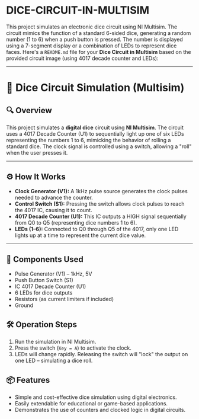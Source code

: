 # DICE-CIRCUIT-IN-MULTISIM
This project simulates an electronic dice circuit using NI Multisim. The circuit mimics the function of a standard 6-sided dice, generating a random number (1 to 6) when a push button is pressed. The number is displayed using a 7-segment display or a combination of LEDs to represent dice faces.
Here's a `README.md` file for your **Dice Circuit in Multisim** based on the provided circuit image (using 4017 decade counter and LEDs):

---

# 🎲 Dice Circuit Simulation (Multisim)

## 🔍 Overview

This project simulates a **digital dice** circuit using **NI Multisim**. The circuit uses a 4017 Decade Counter (U1) to sequentially light up one of six LEDs representing the numbers 1 to 6, mimicking the behavior of rolling a standard dice. The clock signal is controlled using a switch, allowing a "roll" when the user presses it.

---

## ⚙️ How It Works

* **Clock Generator (V1):** A 1kHz pulse source generates the clock pulses needed to advance the counter.
* **Control Switch (S1):** Pressing the switch allows clock pulses to reach the 4017 IC, causing it to count.
* **4017 Decade Counter (U1):** This IC outputs a HIGH signal sequentially from Q0 to Q5 (representing dice numbers 1 to 6).
* **LEDs (1–6):** Connected to Q0 through Q5 of the 4017, only one LED lights up at a time to represent the current dice value.

---

## 🧠 Components Used

* Pulse Generator (V1) – 1kHz, 5V
* Push Button Switch (S1)
* IC 4017 Decade Counter (U1)
* 6 LEDs for dice outputs
* Resistors (as current limiters if included)
* Ground


## 🛠️ Operation Steps

1. Run the simulation in NI Multisim.
2. Press the switch (`Key = A`) to activate the clock.
3. LEDs will change rapidly. Releasing the switch will "lock" the output on one LED – simulating a dice roll.

## 📦 Features

* Simple and cost-effective dice simulation using digital electronics.
* Easily extendable for educational or game-based applications.
* Demonstrates the use of counters and clocked logic in digital circuits.


